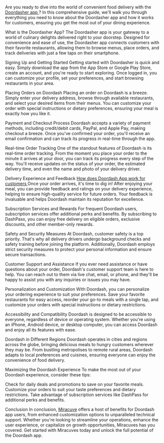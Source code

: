 Are you ready to dive into the world of convenient food delivery with the<a href="https://miracuves.com/product/doordash-clone/"> Doordasher app </a>? In this comprehensive guide, we'll walk you through everything you need to know about the Doordasher app and how it works for customers, ensuring you get the most out of your dining experience.

What is the Doordasher App?
The Doordasher app is your gateway to a world of culinary delights delivered right to your doorstep. Designed for convenience and ease of use, the Doordasher app connects customers with their favorite restaurants, allowing them to browse menus, place orders, and track deliveries with just a few taps on their smartphone.

Signing Up and Getting Started
Getting started with Doordasher is quick and easy. Simply download the app from the App Store or Google Play Store, create an account, and you're ready to start exploring. Once logged in, you can customize your profile, set your preferences, and start browsing restaurants in your area.

Placing Orders on Doordash
Placing an order on Doordash is a breeze. Simply enter your delivery address, browse through available restaurants, and select your desired items from their menus. You can customize your order with special instructions or dietary preferences, ensuring your meal is exactly how you like it.

Payment and Checkout Process
Doordash accepts a variety of payment methods, including credit/debit cards, PayPal, and Apple Pay, making checkout a breeze. Once you've confirmed your order, you'll receive an email confirmation and can track its progress in real-time through the app.

Real-time Order Tracking
One of the standout features of Doordash is its real-time order tracking. From the moment you place your order to the minute it arrives at your door, you can track its progress every step of the way. You'll receive updates on the status of your order, the estimated delivery time, and even the name and photo of your delivery driver.

Delivery Experience and Feedback
<a href="https://miracuves.com/product/doordash-clone/"> How does Doordash App work for customers </a>
Once your order arrives, it's time to dig in! After enjoying your meal, you can provide feedback and ratings on your delivery experience, helping to ensure high-quality service for future orders. Your feedback is invaluable and helps Doordash maintain its reputation for excellence.

Subscription Services and Rewards
For frequent Doordash users, subscription services offer additional perks and benefits. By subscribing to DashPass, you can enjoy free delivery on eligible orders, exclusive discounts, and other member-only rewards.

Safety and Security Measures
At Doordash, customer safety is a top priority. That's why all delivery drivers undergo background checks and safety training before joining the platform. Additionally, Doordash employs strict security measures to protect your personal information and ensure secure transactions.

Customer Support and Assistance
If you ever need assistance or have questions about your order, Doordash's customer support team is here to help. You can reach out to them via live chat, email, or phone, and they'll be happy to assist you with any inquiries or issues you may have.

Personalization and Customization
With Doordash, you can personalize your ordering experience to suit your preferences. Save your favorite restaurants for easy access, reorder your go-to meals with a single tap, and customize your orders with special instructions or dietary restrictions.

Accessibility and Compatibility
Doordash is designed to be accessible to everyone, regardless of device or operating system. Whether you're using an iPhone, Android device, or desktop computer, you can access Doordash and enjoy all its features with ease.

Doordash in Different Regions
Doordash operates in cities and regions across the globe, bringing delicious meals to hungry customers wherever they may be. From bustling metropolises to remote rural areas, Doordash adapts to local preferences and cuisines, ensuring everyone can enjoy the convenience of food delivery.

Maximizing the Doordash Experience
To make the most out of your Doordash experience, consider these tips:

Check for daily deals and promotions to save on your favorite meals.
Customize your orders to suit your taste preferences and dietary restrictions.
Take advantage of subscription services like DashPass for additional perks and benefits.

Conclusion
In conclusion, <a href="https://miracuves.com/service/">Miracuve</a> offers a host of benefits for Doordash app users, from enhanced customization options to unparalleled technical support. Whether you're looking to streamline your operations, enhance the user experience, or capitalize on growth opportunities, Miracuves has you covered. Get started with Miracuves today and unlock the full potential of the Doordash app.
